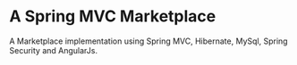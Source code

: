 # A Spring MVC Marketplace
A Marketplace implementation using Spring MVC, Hibernate, MySql, Spring Security and AngularJs.